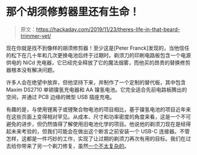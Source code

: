# 那个胡须修剪器里还有生命！

> 原文：<https://hackaday.com/2019/11/23/theres-life-in-that-beard-trimmer-yet/>

现在你就是找不到像样的胡须修剪器！至少这是[Peter Franck]发现的，当他信任的松下在几十年和几次更换电池后终于过期时。剃须刀的印刷电路板包含一个电源供电的 NiCd 充电器，它已经完全释放了它的魔法烟雾，而他买的昂贵的替换修剪器根本没有解决问题。

许多人会在绝望中放弃，但他坚持下来，并制作了一个定制的替代板，其中包含 Maxim DS2710 单销镍氢充电器和 AA 镍氢电池。它完全适合先前电路板腾出的空间，并通过 PCB 边缘的微型 USB 插座充电。

有趣的是，与使用锂离子或锂聚合物电池的项目相比，基于镍氢电池的项目近年来在这些页面上变得相对罕见。从成本、尺寸和功率密度的角度来看，这是一个不可避免的进步，但仍然值得了解使用旧电池化学的项目。他说他的剃须刀现在是经得起未来考验的，但我们可能会在做出这个断言之前安装一个 USB-C 连接器。不管怎样，这都是一件巧妙的工作，实现了让过期的剃须刀再次有用的目标。我们在过去给你带来了另一个剃刀修复，虽然[一个不太复杂的](https://hackaday.com/2011/08/21/resurrecting-an-electric-razor/)。